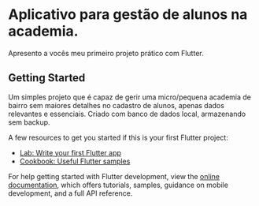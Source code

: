 # Aplicativo para gestão de alunos na academia.

Apresento a vocês meu primeiro projeto prático com Flutter.

## Getting Started

Um simples projeto que é capaz de gerir uma micro/pequena academia de bairro sem maiores detalhes no cadastro de alunos, apenas dados relevantes e essenciais. Criado com banco de dados local, armazenando sem backup.

A few resources to get you started if this is your first Flutter project:

- [Lab: Write your first Flutter app](https://docs.flutter.dev/get-started/codelab)
- [Cookbook: Useful Flutter samples](https://docs.flutter.dev/cookbook)

For help getting started with Flutter development, view the
[online documentation](https://docs.flutter.dev/), which offers tutorials,
samples, guidance on mobile development, and a full API reference.

